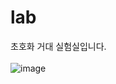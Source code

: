 # lab
초호화 거대 실험실입니다.<br><br>
![image](https://user-images.githubusercontent.com/61075048/218010477-b9367641-6e31-41a4-b1ba-59c55bfe4e20.png)

